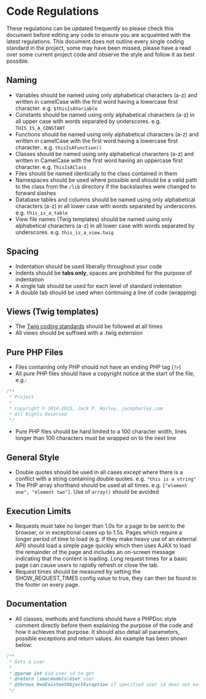 # Code Regulations

These regulations can be updated frequently so please check this document before editing any code to ensure you are acquainted with the latest regulations.
This document does not outline every single coding standard in the project, some may have been missed, please have a read over some current project code and observe the style and follow it as best possible.

Naming
---------------------------

* Variables should be named using only alphabetical characters (a-z) and written in camelCase with the first word having a lowercase first character. e.g. `$thisIsAVariable`
* Constants should be named using only alphabetical characters (a-z) in all upper case with words separated by underscores. e.g. `THIS_IS_A_CONSTANT`
* Functions should be named using only alphabetical characters (a-z) and written in camelCase with the first word having a lowercase first character.. e.g. `thisIsAFunction()`
* Classes should be named using only alphabetical characters (a-z) and written in CamelCase with the first word having an uppercase first character. e.g. `ThisIsAClass`
* Files should be named identically to the class contained in them
* Namespaces should be used where possible and should be a valid path to the class from the `/lib` directory if the backslashes were changed to forward slashes
* Database tables and columns should be named using only alphabetical characters (a-z) in all lower case with words separated by underscores. e.g. `this_is_a_table`
* View file names (Twig templates) should be named using only alphabetical characters (a-z) in all lower case with words separated by underscores. e.g. `this_is_a_view.twig`

Spacing
---------------------------

* Indentation should be used liberally throughout your code
* Indents should be **tabs only**, spaces are prohibited for the purpose of indentation
* A single tab should be used for each level of standard indentation
* A double tab should be used when continuing a line of code (wrapping)

Views (Twig templates)
---------------------------

* The [Twig coding standards](http://twig.sensiolabs.org/doc/coding_standards.html) should be followed at all times
* All views should be suffixed with a .twig extension

Pure PHP Files
---------------------------

* Files containing only PHP should not have an ending PHP tag (`?>`)
* All pure PHP files should have a copyright notice at the start of the file, e.g.:

```php
/**
 * Project
 *
 * Copyright © 2014-2015, Jack P. Harley, jackpharley.com
 * All Rights Reserved
 */
```

* Pure PHP files should be hard limited to a 100 character width, lines longer than 100 characters must be wrapped on to the next line

General Style
---------------------------

* Double quotes should be used in all cases except where there is a conflict with a string containing double quotes. e.g. `"this is a string"`
* The PHP array shorthand should be used at all times. e.g. `["element one", "element two"]`. Use of `array()` should be avoided

Execution Limits
---------------------------

* Requests must take no longer than 1.0s for a page to be sent to the browser, or in exceptional cases up to 1.5s. Pages which require a longer period of time to load (e.g. if they make heavy use of an external API) should load a simple page quickly which then uses AJAX to load the remainder of the page and includes an on-screen message indicating that the content is loading. Long request times for a basic page can cause users to rapidly refresh or close the tab.
* Request times should be measured by setting the SHOW_REQUEST_TIMES config value to true, they can then be found in the footer on every page.

Documentation
---------------------------

* All classes, methods and functions should have a PHPDoc style comment directly before them explaining the purpose of the code and how it achieves that purpose. It should also detail all parameters, possible exceptions and return values. An example has been shown below:

```php
/**
 * Gets a user
 *
 * @param int $id user id to get
 * @return \sma\models\User user
 * @throws NonExistentObjectException if specified user id does not exist
 */
```